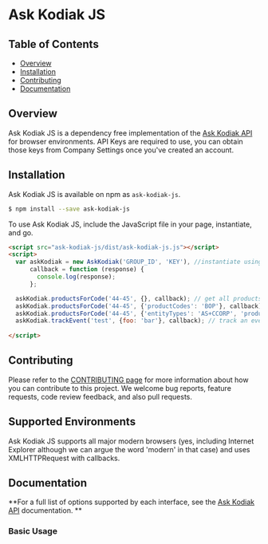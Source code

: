 # Ask Kodiak JS

## Table of Contents

 * [Overview](#overview)
 * [Installation](#installation)
 * [Contributing](#contributing)
 * [Documentation](#documentation)

## Overview 

Ask Kodiak JS is a dependency free implementation of the [Ask Kodiak API](https://api.askkodiak.com/doc/) for browser environments. API Keys are required to use, you can obtain those keys from Company Settings once you've created an account.

## Installation

Ask Kodiak JS is available on npm as `ask-kodiak-js`.

```bash
$ npm install --save ask-kodiak-js
```

To use Ask Kodiak JS, include the JavaScript file in your page, instantiate, and go.

```html
<script src="ask-kodiak-js/dist/ask-kodiak-js.js"></script>
<script>
  var askKodiak = new AskKodiak('GROUP_ID', 'KEY'), //instantiate using your key and group id. get these from comapny settings in Ask Kodiak.
      callback = function (response) {
        console.log(response);
      };

  askKodiak.productsForCode('44-45', {}, callback); // get all products for the retail NAICS sector
  askKodiak.productsForCode('44-45', {'productCodes': 'BOP'}, callback); // get all products for the retail NAICS sector that are BOP
  askKodiak.productsForCode('44-45', {'entityTypes': 'AS+CCORP', 'productCodes': 'BOP'}, callback); // get all BOP products for the retail NAICS sector that accept Associations and C Corps as entity types
  askKodiak.trackEvent('test', {foo: 'bar'}, callback); // track an event called 'test' with one property, foo, that has a value of bar.
  
</script>

```

## Contributing

Please refer to the [CONTRIBUTING page](./CONTRIBUTING.md) for more information
about how you can contribute to this project. We welcome bug reports, feature
requests, code review feedback, and also pull requests.

## Supported Environments

Ask Kodiak JS supports all major modern browsers (yes, including Internet Explorer although we can argue the word 'modern' in that case) and uses XMLHTTPRequest with callbacks. 

## Documentation 

**For a full list of options supported by each interface, see the [Ask Kodiak API](https://api.askkodiak.com/doc/) documentation. **

### Basic Usage

